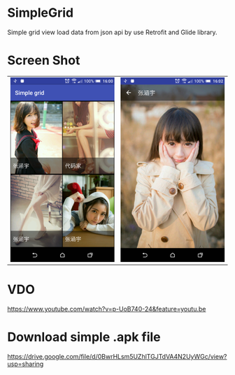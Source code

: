 # SimpleGrid
Simple grid view load data from json api by use Retrofit and Glide library.


# Screen Shot
<table style="width:100%">
  <tr>
    <td><img src="https://github.com/BangPanSoft/SimpleGrid/blob/master/art/cover1.png"></td>
    <td><img src="https://github.com/BangPanSoft/SimpleGrid/blob/master/art/cover2.png"></td> 
  </tr>
</table>


# VDO
https://www.youtube.com/watch?v=p-UoB740-24&feature=youtu.be


# Download simple .apk file
https://drive.google.com/file/d/0BwrHLsm5UZhlTGJTdVA4N2UyWGc/view?usp=sharing

